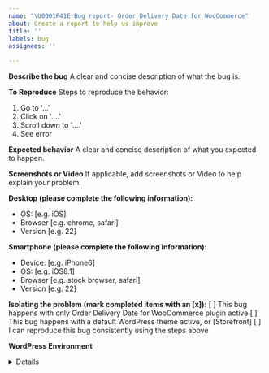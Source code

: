 ```yaml
---
name: "\U0001F41E Bug report- Order Delivery Date for WooCommerce"
about: Create a report to help us improve
title: ''
labels: bug
assignees: ''

---
```


**Describe the bug**
A clear and concise description of what the bug is.

**To Reproduce**
Steps to reproduce the behavior:
1. Go to '...'
2. Click on '....'
3. Scroll down to '....'
4. See error

**Expected behavior**
A clear and concise description of what you expected to happen.

**Screenshots or Video**
If applicable, add screenshots or Video to help explain your problem.

**Desktop (please complete the following information):**
 - OS: [e.g. iOS]
 - Browser [e.g. chrome, safari]
 - Version [e.g. 22]

**Smartphone (please complete the following information):**
 - Device: [e.g. iPhone6]
 - OS: [e.g. iOS8.1]
 - Browser [e.g. stock browser, safari]
 - Version [e.g. 22]

**Isolating the problem (mark completed items with an [x]):**
 [ ] This bug happens with only Order Delivery Date for WooCommerce plugin active
 [ ] This bug happens with a default WordPress theme active, or [Storefront]
 [ ] I can reproduce this bug consistently using the steps above

**WordPress Environment**
<details>
```
**Additional context**
Add any other context about the problem here.
